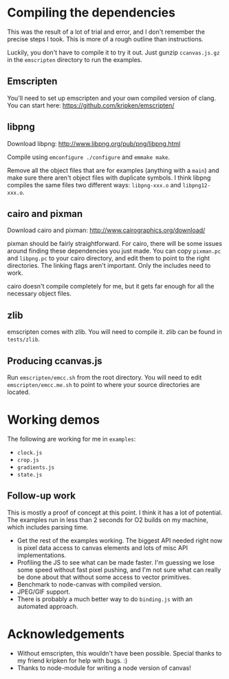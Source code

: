 # Compiling the dependencies

This was the result of a lot of trial and error, and I don't remember the
precise steps I took. This is more of a rough outline than instructions.

Luckily, you don't have to compile it to try it out. Just gunzip
`ccanvas.js.gz` in the `emscripten` directory to run the examples.

## Emscripten

You'll need to set up emscripten and your own compiled version of clang.  You
can start here: https://github.com/kripken/emscripten/

## libpng

Download libpng: http://www.libpng.org/pub/png/libpng.html

Compile using `emconfigure ./configure` and `emmake make`.

Remove all the object files that are for examples (anything with a `main`) and
make sure there aren't object files with duplicate symbols. I think libpng
compiles the same files two different ways: `libpng-xxx.o` and
`libpng12-xxx.o`.

## cairo and pixman

Download cairo and pixman: http://www.cairographics.org/download/

pixman should be fairly straightforward. For cairo, there will be some issues
around finding these dependencies you just made. You can copy `pixman.pc` and
`libpng.pc` to your cairo directory, and edit them to point to the right
directories. The linking flags aren't important. Only the includes need to
work.

cairo doesn't compile completely for me, but it gets far enough for all the
necessary object files.

## zlib

emscripten comes with zlib. You will need to compile it. zlib can be found in
`tests/zlib`.

## Producing ccanvas.js

Run `emscripten/emcc.sh` from the root directory. You will need to edit
`emscripten/emcc.me.sh` to point to where your source directories are located.

# Working demos

The following are working for me in `examples`:
- `clock.js`
- `crop.js`
- `gradients.js`
- `state.js`

## Follow-up work

This is mostly a proof of concept at this point. I think it has a lot of
potential. The examples run in less than 2 seconds for O2 builds on my machine,
which includes parsing time.

- Get the rest of the examples working. The biggest API needed right now is
  pixel data access to canvas elements and lots of misc API implementations.
- Profiling the JS to see what can be made faster. I'm guessing we lose some
  speed without fast pixel pushing, and I'm not sure what can really be done
  about that without some access to vector primitives.
- Benchmark to node-canvas with compiled version.
- JPEG/GIF support.
- There is probably a much better way to do `binding.js` with an automated
  approach.

# Acknowledgements

- Without emscripten, this wouldn't have been possible. Special thanks to
  my friend kripken for help with bugs. :)
- Thanks to node-module for writing a node version of canvas!
